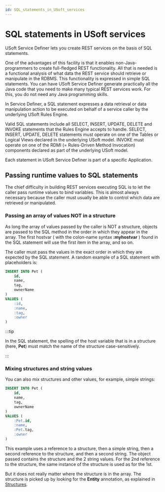 ```yaml
---
id: SQL_statements_in_USoft_services
---
```


# SQL statements in USoft services

USoft Service Definer lets you create REST services on the basis of SQL statements.

One of the advantages of this facility is that it enables non-Java-programmers to create full-fledged REST functionality. All that is needed is a functional analysis of what data the REST service should retrieve or manipulate in the RDBMS. This functionality is expressed in simple SQL statements. You can have USoft Service Definer generate practically all the Java code that you need to make many typical REST services work. For this, you do not need any Java programming skills.

In Service Definer, a SQL statement expresses a data retrieval or data manipulation action to be executed on behalf of a service caller by the underlying USoft Rules Engine.

Valid SQL statements include all SELECT, INSERT, UPDATE, DELETE and INVOKE statements that the Rules Engine accepts to handle. SELECT, INSERT, UPDATE, DELETE statements must operate on one of the Tables or Logical Views declared in the underlying USoft model. INVOKE must operate on one of the RDMI (= Rules-Driven Method Invocation) components declared as part of the underlying USoft model.

Each statement in USoft Service Definer is part of a specific Application.

## Passing runtime values to SQL statements

The chief difficulty in building REST services executing SQL is to let the caller pass runtime values to bind variables. This is almost always necessary because the caller must usually be able to control which data are retrieved or manipulated.

### Passing an array of values NOT in a structure

As long the array of values passed by the caller is NOT a structure, objects are passed to the SQL method in the order in which they appear in the array. The first hostvar ( with the colon-name syntax **:myhostvar** ) found in the SQL statement will use the first item in the array, and so on.

The caller must pass the values in the exact order in which they are expected by the SQL statement. A random example of a SQL statement with placeholders is:

```sql
INSERT INTO Pet (
    id, 
    name, 
    tag, 
    ownerName
)
VALUES (
    :id, 
    :name, 
    :tag, 
    :owner
)
```


:::tip

In the SQL statement, the spelling of the host variable that is in a structure (here, **Pet**) must match the name of the structure case-sensitively.

:::

### Mixing structures and string values

You can also mix structures and other values, for example, simple strings:  

```sql
INSERT INTO Pet (
    id, 
    name, 
    tag, 
    ownerName
)
VALUES (
    :Pet.id, 
    :name, 
    :Pet.tag, 
    :owner
)
```

This example uses a reference to a structure, then a simple string, then a second reference to the structure, and then a second string. The object passed contains the structure and the 2 string values. For the 2nd reference to the structure, the same instance of the structure is used as for the 1st.

But it does not really matter where the structure is in the array. The structure is picked up by looking for the **Entity** annotation, as explained in [Structures](/docs/Services/USoft_Service_Definer_objects/Structures.md).